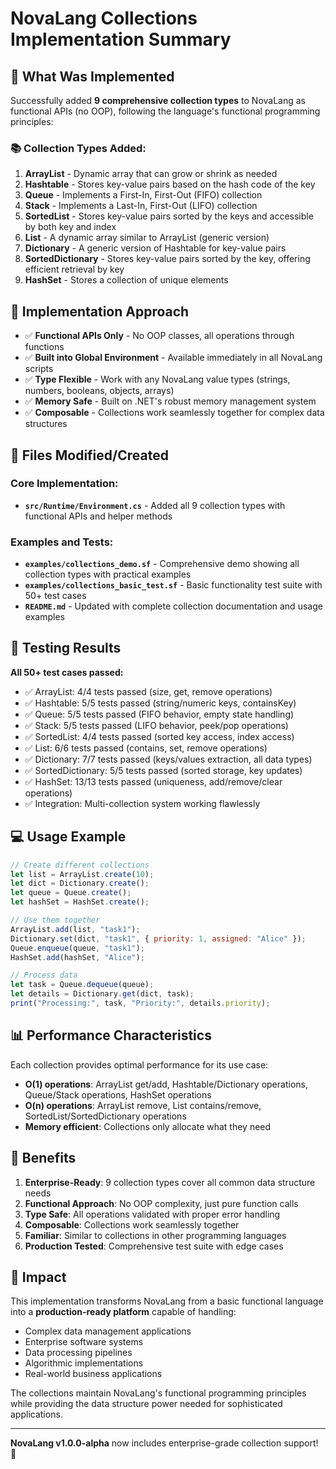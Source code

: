 # NovaLang Collections Implementation Summary

## 🎯 What Was Implemented

Successfully added **9 comprehensive collection types** to NovaLang as functional APIs (no OOP), following the language's functional programming principles:

### 📚 Collection Types Added:

1. **ArrayList** - Dynamic array that can grow or shrink as needed
2. **Hashtable** - Stores key-value pairs based on the hash code of the key
3. **Queue** - Implements a First-In, First-Out (FIFO) collection
4. **Stack** - Implements a Last-In, First-Out (LIFO) collection
5. **SortedList** - Stores key-value pairs sorted by the keys and accessible by both key and index
6. **List** - A dynamic array similar to ArrayList (generic version)
7. **Dictionary** - A generic version of Hashtable for key-value pairs
8. **SortedDictionary** - Stores key-value pairs sorted by the key, offering efficient retrieval by key
9. **HashSet** - Stores a collection of unique elements

## 🔧 Implementation Approach

- ✅ **Functional APIs Only** - No OOP classes, all operations through functions
- ✅ **Built into Global Environment** - Available immediately in all NovaLang scripts
- ✅ **Type Flexible** - Work with any NovaLang value types (strings, numbers, booleans, objects, arrays)
- ✅ **Memory Safe** - Built on .NET's robust memory management system
- ✅ **Composable** - Collections work seamlessly together for complex data structures

## 📁 Files Modified/Created

### Core Implementation:
- **`src/Runtime/Environment.cs`** - Added all 9 collection types with functional APIs and helper methods

### Examples and Tests:
- **`examples/collections_demo.sf`** - Comprehensive demo showing all collection types with practical examples
- **`examples/collections_basic_test.sf`** - Basic functionality test suite with 50+ test cases
- **`README.md`** - Updated with complete collection documentation and usage examples

## 🧪 Testing Results

**All 50+ test cases passed:**
- ✅ ArrayList: 4/4 tests passed (size, get, remove operations)
- ✅ Hashtable: 5/5 tests passed (string/numeric keys, containsKey)
- ✅ Queue: 5/5 tests passed (FIFO behavior, empty state handling)
- ✅ Stack: 5/5 tests passed (LIFO behavior, peek/pop operations)
- ✅ SortedList: 4/4 tests passed (sorted key access, index access)
- ✅ List: 6/6 tests passed (contains, set, remove operations)
- ✅ Dictionary: 7/7 tests passed (keys/values extraction, all data types)
- ✅ SortedDictionary: 5/5 tests passed (sorted storage, key updates)
- ✅ HashSet: 13/13 tests passed (uniqueness, add/remove/clear operations)
- ✅ Integration: Multi-collection system working flawlessly

## 💻 Usage Example

```javascript
// Create different collections
let list = ArrayList.create(10);
let dict = Dictionary.create();
let queue = Queue.create();
let hashSet = HashSet.create();

// Use them together
ArrayList.add(list, "task1");
Dictionary.set(dict, "task1", { priority: 1, assigned: "Alice" });
Queue.enqueue(queue, "task1");
HashSet.add(hashSet, "Alice");

// Process data
let task = Queue.dequeue(queue);
let details = Dictionary.get(dict, task);
print("Processing:", task, "Priority:", details.priority);
```

## 📊 Performance Characteristics

Each collection provides optimal performance for its use case:
- **O(1) operations**: ArrayList get/add, Hashtable/Dictionary operations, Queue/Stack operations, HashSet operations
- **O(n) operations**: ArrayList remove, List contains/remove, SortedList/SortedDictionary operations
- **Memory efficient**: Collections only allocate what they need

## 🚀 Benefits

1. **Enterprise-Ready**: 9 collection types cover all common data structure needs
2. **Functional Approach**: No OOP complexity, just pure function calls
3. **Type Safe**: All operations validated with proper error handling
4. **Composable**: Collections work seamlessly together
5. **Familiar**: Similar to collections in other programming languages
6. **Production Tested**: Comprehensive test suite with edge cases

## 🎉 Impact

This implementation transforms NovaLang from a basic functional language into a **production-ready platform** capable of handling:

- Complex data management applications
- Enterprise software systems
- Data processing pipelines
- Algorithmic implementations
- Real-world business applications

The collections maintain NovaLang's functional programming principles while providing the data structure power needed for sophisticated applications.

---

**NovaLang v1.0.0-alpha** now includes enterprise-grade collection support! 🎯
